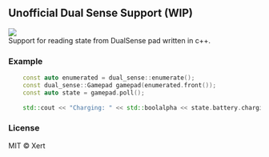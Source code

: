 ## Unofficial Dual Sense Support (WIP)
<a target="_blank" href="LICENSE" title="License: MIT"><img src="https://img.shields.io/badge/License-MIT-blue.svg"></a>
<br>
<span>Support for reading state from DualSense pad written in c++.</span>
### Example
```c++
    const auto enumerated = dual_sense::enumerate();
    const dual_sense::Gamepad gamepad(enumerated.front());
    const auto state = gamepad.poll();
	
    std::cout << "Charging: " << std::boolalpha << state.battery.charging << std::endl;
```

### License
MIT © Xert